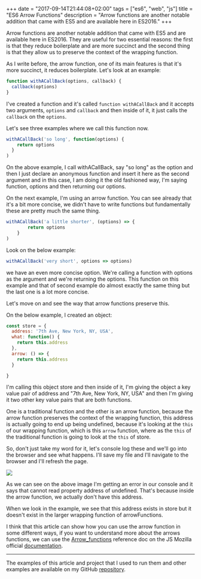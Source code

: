 +++
date = "2017-09-14T21:44:08+02:00"
tags = ["es6", "web", "js"]
title = "ES6 Arrow Functions"
description = "Arrow functions are another notable addition that came with ES5 and are available here in ES2016."
+++

Arrow functions are another notable addition that came with ES5 and are available here in ES2016. 
They are useful for two essential reasons: the first is that they reduce boilerplate and are more succinct and 
the second thing is that they allow us to preserve the context of the wrapping function. 

As I write before, the arrow function, one of its main features is that it's more succinct, it reduces boilerplate. 
Let's look at an example:

```javascript
function withACallBack(options, callback) {
  callback(options)
}
```
 
I've created a function and it's called `function withACallBack` and it accepts two arguments, `options` and `callback` and 
then inside of it, it just calls the `callback` on the `options`. 

Let's see three examples where we call this function now. 

```javascript
withACallBack('so long', function(options) {
    return options
  }
)
```
   
On the above example, I call withACallBack, say "so long" as the option and then I just declare an anonymous function 
and insert it here as the second argument and in this case, I am doing it the old fashioned way, I'm saying function,
options and then returning our options.

On the next example, I'm using an arrow function. You can see already that it's a bit more concise, we didn't have to write 
functions but fundamentally these are pretty much the same thing.

```javascript
withACallBack('a little shorter', (options) => {
        return options
    }
)
```

Look on the below example: 

```javascript
withACallBack('very short', options => options)
```

we have an even more concise option. We're calling a function with options as the argument and we're returning the options. 
This function on this example and that of second example do almost exactly the same thing but the last one is a lot more concise. 

Let's move on and see the way that arrow functions preserve this. 

On the below example, I created an object:

```javascript
const store = {
  address: '7th Ave, New York, NY, USA',
  what: function() {
    return this.address
  },
  arrow: () => {
    return this.address
  }

}
```

I'm calling this object store and then inside of it, I'm giving the object a key value pair of address and 
"7th Ave, New York, NY, USA" and then I'm giving it two other key value pairs that are both functions.

One is a traditional function and the other is an arrow function, because the arrow function preserves the context of 
the wrapping function, this address is actually going to end up being undefined, because it's looking at the `this` of 
our wrapping function, which is this `arrow` function, where as the `this` of the traditional function is going to look 
at the `this` of store.


So, don't just take my word for it, let's console log these and we'll go into the browser and see what happens. 
I'll save my file and I'll navigate to the browser and I'll refresh the page. 

![](/images/posts/es6/arrow-functions/undefined-error.png)


As we can see on the above image I'm getting an error in our console and it says that cannot read property address of undefined. 
That's because inside the arrow function, we actually don't have this address.

When we look in the example, we see that this address exists in store but it doesn't exist in the larger wrapping 
function of arrowFunctions. 

I think that this article can show how you can use the arrow function in some different ways, if you want to understand more 
about the arrows functions, we can use the [Arrow_functions](https://developer.mozilla.org/en-US/docs/Web/JavaScript/Reference/Functions/Arrow_functions) 
reference doc on the JS Mozilla official [documentation](https://developer.mozilla.org/en-US/docs/Web/JavaScript).

---

The examples of this article and project that I used to run them and other examples are available on my GitHub 
[repository](https://github.com/coderade/es6-examples).
